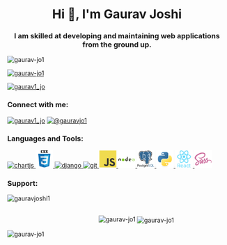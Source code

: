 <h1 align="center">Hi 👋, I'm Gaurav Joshi</h1>
<h3 align="center">I am skilled at developing and maintaining web applications from the ground up.</h3>

<p align="left"> <img src="https://komarev.com/ghpvc/?username=gaurav-jo1&label=Profile%20views&color=0e75b6&style=flat" alt="gaurav-jo1" /> </p>

<p align="left"> <a href="https://github.com/ryo-ma/github-profile-trophy"><img src="https://github-profile-trophy.vercel.app/?username=gaurav-jo1" alt="gaurav-jo1" /></a> </p>

<p align="left"> <a href="https://twitter.com/gaurav1_jo" target="blank"><img src="https://img.shields.io/twitter/follow/gaurav1_jo?logo=twitter&style=for-the-badge" alt="gaurav1_jo" /></a> </p>

<h3 align="left">Connect with me:</h3>
<p align="left">
<a href="https://twitter.com/gaurav1_jo" target="blank"><img align="center" src="https://raw.githubusercontent.com/rahuldkjain/github-profile-readme-generator/master/src/images/icons/Social/twitter.svg" alt="gaurav1_jo" height="30" width="40" /></a>
<a href="https://hashnode.com/@gauravjo1" target="blank"><img align="center" src="https://raw.githubusercontent.com/rahuldkjain/github-profile-readme-generator/master/src/images/icons/Social/hashnode.svg" alt="@gauravjo1" height="30" width="40" /></a>
</p>

<h3 align="left">Languages and Tools:</h3>
<p align="left"> <a href="https://www.chartjs.org" target="_blank" rel="noreferrer"> <img src="https://www.chartjs.org/media/logo-title.svg" alt="chartjs" width="40" height="40"/> </a> <a href="https://www.w3schools.com/css/" target="_blank" rel="noreferrer"> <img src="https://raw.githubusercontent.com/devicons/devicon/master/icons/css3/css3-original-wordmark.svg" alt="css3" width="40" height="40"/> </a> <a href="https://www.djangoproject.com/" target="_blank" rel="noreferrer"> <img src="https://cdn.worldvectorlogo.com/logos/django.svg" alt="django" width="40" height="40"/> </a> <a href="https://git-scm.com/" target="_blank" rel="noreferrer"> <img src="https://www.vectorlogo.zone/logos/git-scm/git-scm-icon.svg" alt="git" width="40" height="40"/> </a> <a href="https://developer.mozilla.org/en-US/docs/Web/JavaScript" target="_blank" rel="noreferrer"> <img src="https://raw.githubusercontent.com/devicons/devicon/master/icons/javascript/javascript-original.svg" alt="javascript" width="40" height="40"/> </a> <a href="https://nodejs.org" target="_blank" rel="noreferrer"> <img src="https://raw.githubusercontent.com/devicons/devicon/master/icons/nodejs/nodejs-original-wordmark.svg" alt="nodejs" width="40" height="40"/> </a> <a href="https://www.postgresql.org" target="_blank" rel="noreferrer"> <img src="https://raw.githubusercontent.com/devicons/devicon/master/icons/postgresql/postgresql-original-wordmark.svg" alt="postgresql" width="40" height="40"/> </a> <a href="https://www.python.org" target="_blank" rel="noreferrer"> <img src="https://raw.githubusercontent.com/devicons/devicon/master/icons/python/python-original.svg" alt="python" width="40" height="40"/> </a> <a href="https://reactjs.org/" target="_blank" rel="noreferrer"> <img src="https://raw.githubusercontent.com/devicons/devicon/master/icons/react/react-original-wordmark.svg" alt="react" width="40" height="40"/> </a> <a href="https://sass-lang.com" target="_blank" rel="noreferrer"> <img src="https://raw.githubusercontent.com/devicons/devicon/master/icons/sass/sass-original.svg" alt="sass" width="40" height="40"/> </a> </p>

<h3 align="left">Support:</h3>
<p><a href="https://www.buymeacoffee.com/gauravjoshi1"> <img align="left" src="https://cdn.buymeacoffee.com/buttons/v2/default-yellow.png" height="50" width="210" alt="gauravjoshi1" /></a></p><br><br>

<p><img align="left" src="https://github-readme-stats.vercel.app/api/top-langs?username=gaurav-jo1&show_icons=true&locale=en&layout=compact" alt="gaurav-jo1" /></p>

<p>&nbsp;<img align="center" src="https://github-readme-stats.vercel.app/api?username=gaurav-jo1&show_icons=true&locale=en" alt="gaurav-jo1" /></p>

<p><img align="center" src="https://github-readme-streak-stats.herokuapp.com/?user=gaurav-jo1&" alt="gaurav-jo1" /></p>
